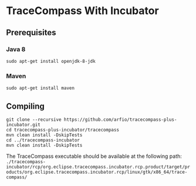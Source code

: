 # TraceCompass With Incubator

## Prerequisites

### Java 8
`sudo apt-get install openjdk-8-jdk`

### Maven
`sudo apt-get install maven`

## Compiling

```
git clone --recursive https://github.com/arfio/tracecompass-plus-incubator.git
cd tracecompass-plus-incubator/tracecompass
mvn clean install -DskipTests
cd ../tracecompass-incubator
mvn clean install -DskipTests
```
The TraceCompass executable should be available at the following path:
`./tracecompass-incubator/rcp/org.eclipse.tracecompass.incubator.rcp.product/target/products/org.eclipse.tracecompass.incubator.rcp/linux/gtk/x86_64/trace-compass/`
